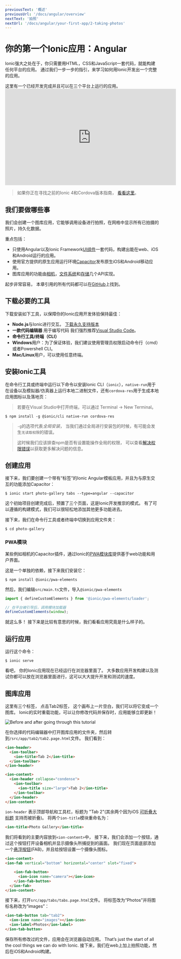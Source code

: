 ```yaml
---
previousText: '概述'
previousUrl: '/docs/angular/overview'
nextText: '拍照'
nextUrl: '/docs/angular/your-first-app/2-taking-photos'
---
```


# 你的第一个Ionic应用：Angular

Ionic强大之处在于，你只需要用HTML，CSS和JavaScript一套代码，就能构建任何平台的应用。 通过我们一步一步的指引，来学习如何用Ionic开发出一个完整的应用。

这里有一个已经开发完成并且可以在三个平台上运行的应用。 <iframe width="560" height="315" src="https://www.youtube.com/embed/0ASQ13Y1Rk4" frameborder="0" allow="accelerometer; autoplay; encrypted-media; gyroscope; picture-in-picture" allowfullscreen mark="crwd-mark"></iframe> 

> 如果你正在寻找之前的Ionic 4和Cordova版本指南， [看看这里](/docs/developer-resources/guides/first-app-v4/intro)。

## 我们要做哪些事

我们会创建一个图库应用，它能够调用设备进行拍照，在网格中显示所有已拍摄的照片，持久化数据。

重点包括：

* 只使用Angular以及Ionic Framework[UI组件](https://ionicframework.com/docs/components)一套代码，构建出能在web、iOS和Android运行的应用。
* 使用官方提供的原生应用运行环境[Capacitor](https://capacitor.ionicframework.com)发布原生iOS和Android移动应用。
* 图库应用的功能由[相机](https://capacitor.ionicframework.com/docs/apis/camera)，[文件系统](https://capacitor.ionicframework.com/docs/apis/filesystem)和[存储](https://capacitor.ionicframework.com/docs/apis/storage)几个API实现。

起步非常容易， 本章引用的所有代码都可以在[GitHub](https://github.com/ionic-team/photo-gallery-capacitor-ng)上找到。

## 下载必要的工具

下载安装如下工具，以保障你的Ionic应用开发体验保持最佳：

* **Node.js**与Ionic进行交互。 [下载永久支持版本](https://nodejs.org/en/)
* **一款代码编辑器** 用于编写代码 我们强烈推荐[Visual Studio Code](https://code.visualstudio.com/)。
* **命令行工具/终端（CLI）** 
 * **Windows**用户：为了保证体验，我们建议使用管理员权限启动命令行（cmd）或者Powershell CLI。
 * **Mac/Linux**用户，可以使用任意终端。

## 安装Ionic工具

在命令行工具或终端中运行以下命令以安装Ionic CLI（`ionic`），`native-run`用于在设备以及模拟器/仿真器上运行本地二进制文件，还有`cordova-res`用于生成本地应用图标以及落地页：

> 若要在Visual Studio中打开终端，可以通过 Terminal -> New Terminal。

```shell
$ npm install -g @ionic/cli native-run cordova-res
```

> `-g`的选项代表*全局安装*， 当我们通过全局进行安装包的时候，有可能会发生`无读取权限`的错误。
> 
> 这时候我们应该排查npm是否有设置能操作全局的权限， 可以查看[解决权限错误](/docs/developing/tips#resolving-permission-errors)以获取更多解决问题的信息。

## 创建应用

接下来，我们要创建一个带有“标签”的Ionic Angular模板应用，并且为与原生交互的功能添加Capacitor：

```shell
$ ionic start photo-gallery tabs --type=angular --capacitor
```

这个初始项目创建完成后，预置了三个页面，这是Ionic开发推崇的模式。 有了可以遵循的构建模式，我们可以很轻松地添加其他更多功能进去。

接下来，我们在命令行工具或者终端中切换到应用文件夹：

```shell
$ cd photo-gallery
```

### PWA模块

某些例如相机的Capacitor插件，通过Ionic的[PWA模块库](https://github.com/ionic-team/ionic-pwa-elements)提供基于web功能和用户界面。

这是一个单独的依赖，接下来我们安装它：

```shell
$ npm install @ionic/pwa-elements
```

然后，我们编辑`src/main.ts`文件，导入`@ionic/pwa-elements`

```typescript
import { defineCustomElements } from '@ionic/pwa-elements/loader';

// 在平台被引导后，调用模块加载器
defineCustomElements(window);
```

就这么多！ 接下来是比较有意思的时候，我们看看应用究竟是什么样子的。

## 运行应用

运行这个命令：

```shell
$ ionic serve
```

看吧， 你的Ionic应用现在已经运行在浏览器里面了。 大多数应用开发构建以及测试你都可以放在浏览器里面进行，这可以大大提升开发和测试的速度。

## 图库应用

这里有三个标签， 点击Tab2标签， 这个画布上一片空白，我们可以将它变成一个图库。 Ionic的实时重载功能，可以让你修改代码并保存时，应用能够立即更新！

![Before and after going through this tutorial](/docs/assets/img/guides/first-app-cap-ng/email-photogallery.gif)

在你选择的代码编辑器中打开图库应用的文件夹，然后转到`/src/app/tab2/tab2.page.html`文件。 我们看到：

```html
<ion-header>
  <ion-toolbar>
    <ion-title>Tab 2</ion-title>
  </ion-toolbar>
</ion-header>

<ion-content>
  <ion-header collapse="condense">
    <ion-toolbar>
      <ion-title size="large">Tab 2</ion-title>
    </ion-toolbar>
  </ion-header>
</ion-content>
```

`ion-header` 表示顶部导航和工具栏，标题为 "Tab 2"(其余两个因为iOS [可折叠大标题](https://ionicframework.com/docs/api/title#collapsible-large-titles) 支持而被折叠)。 将两个`ion-title`模块重命名为：

```html
<ion-title>Photo Gallery</ion-title>
```

我们将看到的主要内容放到`<ion-content>`中， 接下来，我们会添加一个按钮，通过这个按钮打开设备相机并显示摄像头所捕捉到的画面。 我们现在页面底部添加一个[悬浮按钮](https://ionicframework.com/docs/api/fab)(FAB)，并且给按钮设置一个摄像头图标。

```html
<ion-content>
<ion-fab vertical="bottom" horizontal="center" slot="fixed">

    <ion-fab-button>
      <ion-icon name="camera"></ion-icon>
    </ion-fab-button>
  </ion-fab>
</ion-content>
```

接下来，打开`src/app/tabs/tabs.page.html`文件。 将标签改为“Photos”并将图标名称改为“images”：

```html
<ion-tab-button tab="tab2">
  <ion-icon name="images"></ion-icon>
  <ion-label>Photos</ion-label>
</ion-tab-button>
```

保存所有修改过的文件，应用会在浏览器自动应用。 That’s just the start of all the cool things we can do with Ionic. 接下来，我们在web上加上拍照功能，然后在iOS和Android构建。